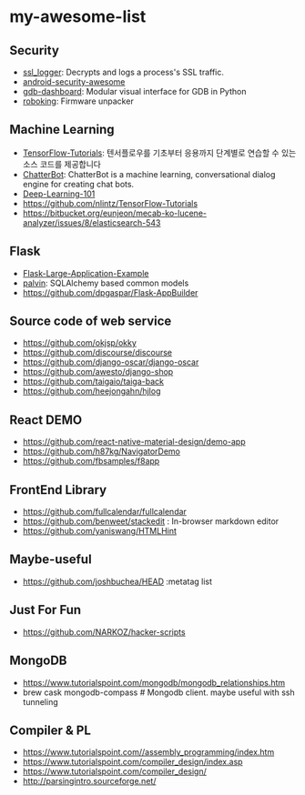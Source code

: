 # my-awesome-list

## Security
- [ssl_logger](https://github.com/google/ssl_logger): Decrypts and logs a process's SSL traffic.
- [android-security-awesome](https://github.com/ashishb/android-security-awesome)
- [gdb-dashboard](https://github.com/cyrus-and/gdb-dashboard): Modular visual interface for GDB in Python
- [roboking](https://github.com/tonix0114/roboking): Firmware unpacker


## Machine Learning
- [TensorFlow-Tutorials](https://github.com/golbin/TensorFlow-Tutorials): 텐서플로우를 기초부터 응용까지 단계별로 연습할 수 있는 소스 코드를 제공합니다
- [ChatterBot](https://github.com/gunthercox/ChatterBot): ChatterBot is a machine learning, conversational dialog engine for creating chat bots.
- [Deep-Learning-101](https://github.com/sjchoi86/Deep-Learning-101)
- https://github.com/nlintz/TensorFlow-Tutorials
- https://bitbucket.org/eunjeon/mecab-ko-lucene-analyzer/issues/8/elasticsearch-543

## Flask
- [Flask-Large-Application-Example](https://github.com/Robpol86/Flask-Large-Application-Example)
- [palvin](https://github.com/YukSeungChan/palvin): SQLAlchemy based common models
- https://github.com/dpgaspar/Flask-AppBuilder


## Source code of web service
- https://github.com/okjsp/okky
- https://github.com/discourse/discourse
- https://github.com/django-oscar/django-oscar
- https://github.com/awesto/django-shop
- https://github.com/taigaio/taiga-back
- https://github.com/heejongahn/hjlog

## React DEMO
- https://github.com/react-native-material-design/demo-app
- https://github.com/h87kg/NavigatorDemo
- https://github.com/fbsamples/f8app

## FrontEnd Library
- https://github.com/fullcalendar/fullcalendar
- https://github.com/benweet/stackedit : In-browser markdown editor
- https://github.com/yaniswang/HTMLHint

## Maybe-useful
- https://github.com/joshbuchea/HEAD :metatag list

## Just For Fun
- https://github.com/NARKOZ/hacker-scripts
 
## MongoDB
- https://www.tutorialspoint.com/mongodb/mongodb_relationships.htm
- brew cask mongodb-compass # Mongodb client. maybe useful with ssh tunneling

 
 ## Compiler & PL
- https://www.tutorialspoint.com//assembly_programming/index.htm
- https://www.tutorialspoint.com/compiler_design/index.asp
- https://www.tutorialspoint.com/compiler_design/
- http://parsingintro.sourceforge.net/
